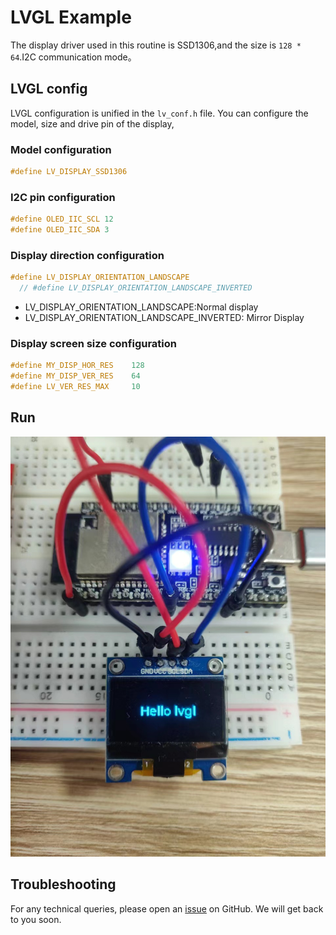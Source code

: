 # LVGL Example

The display driver used in this routine is SSD1306,and the size is `128 * 64`.I2C communication mode。
## LVGL config
LVGL configuration is unified in the `lv_conf.h` file. You can configure the model, size and drive pin of the display,
### Model configuration
```c
#define LV_DISPLAY_SSD1306
```
### I2C pin configuration
```c
#define OLED_IIC_SCL 12
#define OLED_IIC_SDA 3
```
### Display direction configuration
```c
#define LV_DISPLAY_ORIENTATION_LANDSCAPE 
  // #define LV_DISPLAY_ORIENTATION_LANDSCAPE_INVERTED 
```
- LV_DISPLAY_ORIENTATION_LANDSCAPE:Normal display
- LV_DISPLAY_ORIENTATION_LANDSCAPE_INVERTED: Mirror Display

### Display screen size configuration
```c
#define MY_DISP_HOR_RES    128
#define MY_DISP_VER_RES    64
#define LV_VER_RES_MAX     10
```
## Run

![img](img/ssd1306.jpg)

## Troubleshooting

For any technical queries, please open an [issue](https://github.com/Ai-Thinker-Open/Ai-Thinker-WB2/issues) on GitHub. We will get back to you soon.